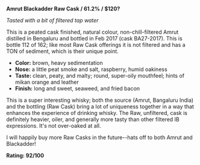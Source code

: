 ﻿**Amrut Blackadder Raw Cask / 61.2% / $120?**

*Tasted with a bit of filtered tap water*

This is a peated cask finished, natural colour, non-chill-filtered Amrut distilled in Bengaluru and bottled in Feb 2017 (cask BA27-2017).  This is bottle 112 of 162; like most Raw Cask offerings it is not filtered and has a TON of sediment, which is their unique point.

* **Color:** brown, heavy sedimentation
* **Nose:** a little peat smoke and salt, raspberry, humid oakiness
* **Taste:** clean, peaty, and malty; round, super-oily mouthfeel; hints of mikan orange and leather
* **Finish:** long and sweet, seaweed, and fried bacon

This is a super interesting whisky; both the source (Amrut, Bangaluru India) and the bottling (Raw Cask) bring a lot of uniqueness together in a way that enhances the experience of drinking whisky.  The Raw, unfiltered, cask is definitely heavier, oiler, and generally more tasty than other filtered IB expressions.  It's not over-oaked at all.

I will happily buy more Raw Casks in the future--hats off to both Amrut and Blackadder!

**Rating: 92/100**